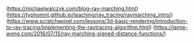 (https://michaelwalczyk.com/blog-ray-marching.html)
(https://typhomnt.github.io/teaching/ray_tracing/raymarching_intro/)
(https://www.scratchapixel.com/lessons/3d-basic-rendering/introduction-to-ray-tracing/implementing-the-raytracing-algorithm.html)
(https://jamie-wong.com/2016/07/15/ray-marching-signed-distance-functions/)

